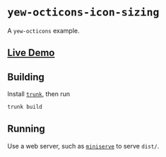 # `yew-octicons-icon-sizing`

A `yew-octicons` example.

## [Live Demo](https://io12.github.io/yew-octicons/)

## Building

Install [`trunk`](https://trunkrs.dev/), then run

```sh
trunk build
```

## Running

Use a web server, such as [`miniserve`](https://github.com/svenstaro/miniserve) to serve `dist/`.
